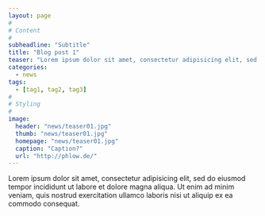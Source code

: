 ```yaml
---
layout: page
#
# Content
#
subheadline: "Subtitle"
title: "Blog post 1"
teaser: "Lorem ipsum dolor sit amet, consectetur adipisicing elit, sed do eiusmod tempor incididunt ut labore et dolore magna aliqua. Ut enim ad minim veniam, quis nostrud exercitation ullamco laboris nisi ut aliquip ex ea commodo consequat."
categories:
  - news
tags:
  - [tag1, tag2, tag3]
#
# Styling
#
image:
  header: "news/teaser01.jpg"
  thumb: "news/teaser01.jpg"
  homepage: "news/teaser01.jpg"
  caption: "Caption?"
  url: "http://phlow.de/"
---
```


Lorem ipsum dolor sit amet, consectetur adipisicing elit, sed do eiusmod tempor incididunt ut labore et dolore magna aliqua. Ut enim ad minim veniam, quis nostrud exercitation ullamco laboris nisi ut aliquip ex ea commodo consequat.